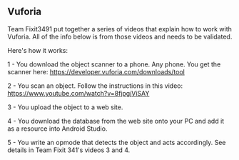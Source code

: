 ## Vuforia

Team Fixit3491 put together a series of videos that explain how to work with Vuforia. 
All of the info below is from those videos and needs to be validated.

Here's how it works:

1 - You download the object scanner to a phone. Any phone. You get the scanner here: https://developer.vuforia.com/downloads/tool

2 - You scan an object. Follow the instructions in this video: https://www.youtube.com/watch?v=8fjpgjViSAY

3 - You upload the object to a web site.

4 - You download the database from the web site onto your PC and add it as a resource into Android Studio.

5 - You write an opmode that detects the object and acts accordingly. See details in Team Fixit 341's videos 3 and 4.

